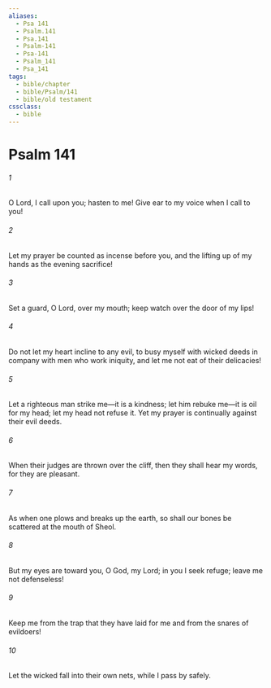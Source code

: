 ```yaml
---
aliases:
  - Psa 141
  - Psalm.141
  - Psa.141
  - Psalm-141
  - Psa-141
  - Psalm_141
  - Psa_141
tags:
  - bible/chapter
  - bible/Psalm/141
  - bible/old testament
cssclass:
  - bible
---
```


# Psalm 141

###### 1
O Lord, I call upon you; hasten to me! Give ear to my voice when I call to you!
###### 2
Let my prayer be counted as incense before you, and the lifting up of my hands as the evening sacrifice!
###### 3
Set a guard, O Lord, over my mouth; keep watch over the door of my lips!
###### 4
Do not let my heart incline to any evil, to busy myself with wicked deeds in company with men who work iniquity, and let me not eat of their delicacies!
###### 5
Let a righteous man strike me—it is a kindness; let him rebuke me—it is oil for my head; let my head not refuse it. Yet my prayer is continually against their evil deeds.
###### 6
When their judges are thrown over the cliff, then they shall hear my words, for they are pleasant.
###### 7
As when one plows and breaks up the earth, so shall our bones be scattered at the mouth of Sheol.
###### 8
But my eyes are toward you, O God, my Lord; in you I seek refuge; leave me not defenseless!
###### 9
Keep me from the trap that they have laid for me and from the snares of evildoers!
###### 10
Let the wicked fall into their own nets, while I pass by safely.


